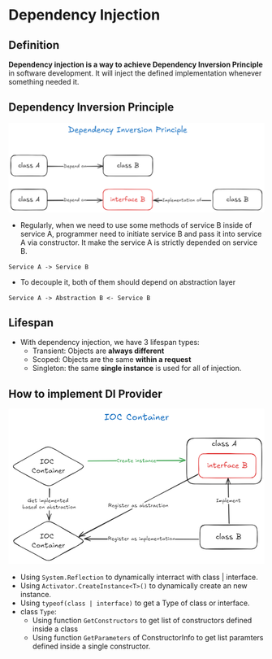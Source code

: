 # Dependency Injection

## Definition
**Dependency injection is a way to achieve Dependency Inversion Principle** in software development.
It will inject the defined implementation whenever something needed it.

## Dependency Inversion Principle

![Dependency inversion](./docs/dependency-inversion.png)

- Regularly, when we need to use some methods of service B inside of service A, programmer need to initiate
service B and pass it into service A via constructor. It make the service A is strictly depended on service B.
```
Service A -> Service B
```

- To decouple it, both of them should depend on abstraction layer
```
Service A -> Abstraction B <- Service B
```

## Lifespan

- With dependency injection, we have 3 lifespan types:
    - Transient: Objects are **always different**
    - Scoped: Objects are the same **within a request**
    - Singleton: the same **single instance** is used for all of injection.

## How to implement DI Provider

![IOC Container](./docs/IOC-Container.png)

- Using `System.Reflection` to dynamically interract with class | interface.
- Using `Activator.CreateInstance<T>()` to dynamically create an new instance.
- Using `typeof(class | interface)` to get a Type of class or interface.
- class `Type`:
    - Using function `GetConstructors` to get list of constructors defined inside a class
    - Using function `GetParameters` of ConstructorInfo to get list paramters defined inside a single constructor.
